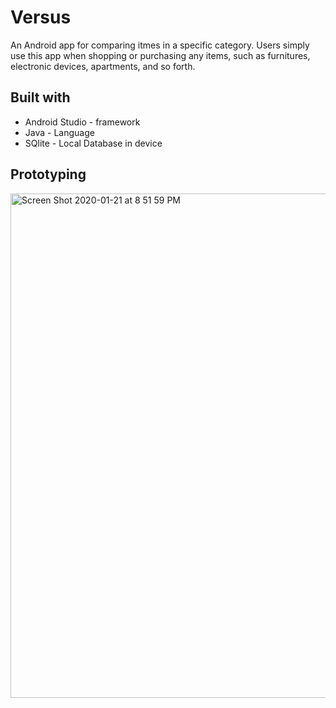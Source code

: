 # Versus
An Android app for comparing itmes in a specific category. Users simply use this app when shopping or purchasing any items, such as furnitures, electronic devices, apartments, and so forth.

## Built with
* Android Studio - framework
* Java - Language
* SQlite - Local Database in device

## Prototyping
<img width="807" alt="Screen Shot 2020-01-21 at 8 51 59 PM" src="https://user-images.githubusercontent.com/31485226/72858803-f6fd3280-3c8f-11ea-8515-aa510f991f67.png">

